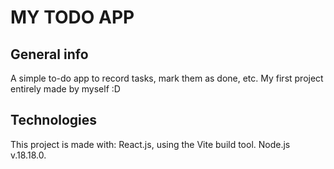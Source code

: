 # MY TODO APP

## General info

A simple to-do app to record tasks, mark them as done, etc. My first project entirely made by myself :D

## Technologies

This project is made with:
React.js, using the Vite build tool.
Node.js v.18.18.0.
